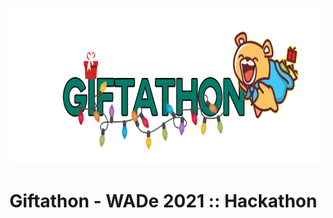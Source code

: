   <p align="center">
  <a href="https://github.com/mrabobi/semestudy">
    <img src="giftathon.png" alt="Logo" width="750" height="250">
  </a>
  </p>
  
# Giftathon - WADe 2021 :: Hackathon



